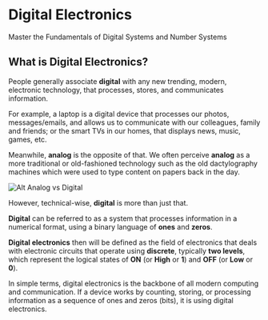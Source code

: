 <div class="header">
    <h1>Digital Electronics</h1>
    <p>Master the Fundamentals of Digital Systems and Number Systems</p>
</div>

<div class="content">

## What is Digital Electronics?


<p>People generally associate <strong>digital</strong> with any new trending, modern, electronic technology, that processes, stores, and communicates information.</p>
<p>For example, a laptop is a digital device that processes our photos, messages/emails, and allows us to communicate with our colleagues, family and friends; or the smart TVs in our homes, that displays news, music, games, etc.</p>

<p>Meanwhile, <strong>analog</strong> is the opposite of that. We often perceive <strong>analog</strong> as a more traditional or old-fashioned technology such as the old dactylography machines which were used to type content on papers back in the day.</p>

![Alt Analog vs Digital]( /images/analog-vs-digital.png "Analog VS Digital Systems")


<p>However, technical-wise, <strong>digital</strong> is more than just that.</p> 
<p><strong>Digital</strong> can be referred to as a system that processes information in a numerical format, using a binary language of <strong>ones</strong> and <strong>zeros</strong>.</p>

<p><strong>Digital electronics</strong> then will be defined as the field of electronics that deals with electronic circuits that operate using <strong>discrete</strong>, typically <strong>two levels</strong>, which represent the logical states of <strong>ON</strong> (or <strong>High</strong> or <strong>1</strong>) and <strong>OFF</strong> (or <strong>Low</strong> or <strong>0</strong>).

In simple terms, digital electronics is the backbone of all modern computing and communication. If a device works by counting, storing, or processing information as a sequence of ones and zeros (bits), it is using digital electronics.